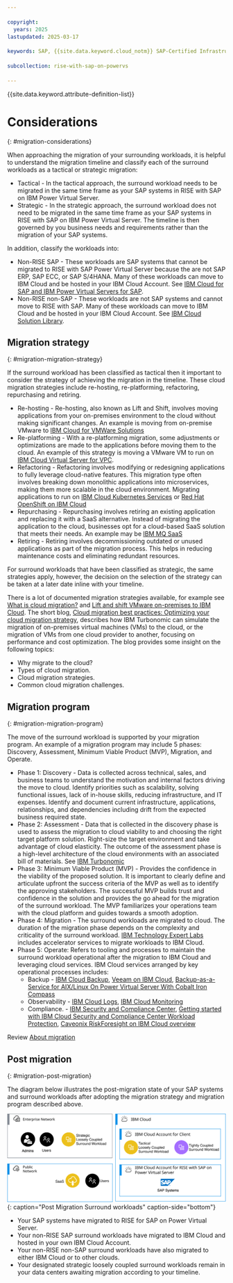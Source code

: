 ```yaml
---

copyright:
  years: 2025
lastupdated: 2025-03-17

keywords: SAP, {{site.data.keyword.cloud_notm}} SAP-Certified Infrastructure, {{site.data.keyword.ibm_cloud_sap}}, SAP Workloads

subcollection: rise-with-sap-on-powervs

---
```


{{site.data.keyword.attribute-definition-list}}

# Considerations
{: #migration-considerations}

When approaching the migration of your surrounding workloads, it is helpful to understand the migration timeline and classify each of the surround workloads as a tactical or strategic migration:

* Tactical - In the tactical approach, the surround workload needs to be migrated in the same time frame as your SAP systems in RISE with SAP on IBM Power Virtual Server.
* Strategic - In the strategic approach, the surround workload does not need to be migrated in the same time frame as your SAP systems in RISE with SAP on IBM Power Virtual Server. The timeline is then governed by you business needs and requirements rather than the migration of your SAP systems.

In addition, classify the workloads into:

* Non-RISE SAP - These workloads are SAP systems that cannot be migrated to RISE with SAP Power Virtual Server because the are not SAP ERP, SAP ECC, or SAP S/4HANA. Many of these workloads can move to IBM Cloud and be hosted in your IBM Cloud Account. See [IBM Cloud for SAP and IBM Power Virtual Servers for SAP](https://cloud.ibm.com/docs/sap).
* Non-RISE non-SAP - These workloads are not SAP systems and cannot move to RISE with SAP. Many of these workloads can move to IBM Cloud and be hosted in your IBM Cloud Account. See [IBM Cloud Solution Library](https://cloud.ibm.com/docs?tab=solutions).

## Migration strategy
{: #migration-migration-strategy}

If the surround workload has been classified as tactical then it important to consider the strategy of achieving the migration in the timeline. These cloud migration strategies include re-hosting, re-platforming, refactoring, repurchasing and retiring.

* Re-hosting - Re-hosting, also known as Lift and Shift, involves moving applications from your on-premises environment to the cloud without making significant changes. An example is moving from on-premise VMware to [IBM Cloud for VMWare Solutions](https://www.ibm.com/products/vmware)
* Re-platforming - With a re-platforming migration, some adjustments or optimizations are made to the applications before moving them to the cloud. An example of this strategy is moving a VMware VM to run on [IBM Cloud Virtual Server for VPC](https://www.ibm.com/products/virtual-servers).
* Refactoring - Refactoring involves modifying or redesigning applications to fully leverage cloud-native features. This migration type often involves breaking down monolithic applications into microservices, making them more scalable in the cloud environment. Migrating applications to run on [IBM Cloud Kubernetes Services](https://www.ibm.com/products/kubernetes-service) or [Red Hat OpenShift on IBM Cloud](https://www.ibm.com/products/openshift)
* Repurchasing - Repurchasing involves retiring an existing application and replacing it with a SaaS alternative. Instead of migrating the application to the cloud, businesses opt for a cloud-based SaaS solution that meets their needs. An example may be [IBM MQ SaaS](https://www.ibm.com/products/mq/saas)
* Retiring - Retiring involves decommissioning outdated or unused applications as part of the migration process. This helps in reducing maintenance costs and eliminating redundant resources.

For surround workloads that have been classified as strategic, the same strategies apply, however, the decision on the selection of the strategy can be taken at a later date inline with your timeline.

There is a lot of documented migration strategies available, for example see [What is cloud migration?](https://www.ibm.com/think/topics/cloud-migration) and [Lift and shift VMware on-premises to IBM Cloud](https://cloud.ibm.com/docs/pattern-migration-options-vmware-workloads?topic=pattern-migration-options-vmware-workloads-whitepaper). The short blog, [Cloud migration best practices: Optimizing your cloud migration strategy](https://www.ibm.com/think/insights/cloud-migration-strategy), describes how IBM Turbonomic can simulate the migration of on-premises virtual machines (VMs) to the cloud, or the migration of VMs from one cloud provider to another, focusing on performance and cost optimization. The blog provides some insight on the following topics:

* Why migrate to the cloud?
* Types of cloud migration.
* Cloud migration strategies.
* Common cloud migration challenges.

## Migration program
{: #migration-migration-program}

The move of the surround workload is supported by your migration program. An example of a migration program may include 5 phases: Discovery, Assessment, Minimum Viable Product (MVP), Migration, and Operate.

* Phase 1: Discovery - Data is collected across technical, sales, and business teams to understand the motivation and internal factors driving the move to cloud. Identify priorities such as scalability, solving functional issues, lack of in-house skills, reducing infrastructure, and IT expenses. Identify and document current infrastructure, applications, relationships, and dependencies including drift from the expected business required state.
* Phase 2: Assessment - Data that is collected in the discovery phase is used to assess the migration to cloud viability to and choosing the right target platform solution. Right-size the target environment and take advantage of cloud elasticity. The outcome of the assessment phase is a high-level architecture of the cloud environments with an associated bill of materials. See [IBM Turbonomic](https://www.ibm.com/products/turbonomic)
* Phase 3: Minimum Viable Product (MVP) - Provides the confidence in the viability of the proposed solution. It is important to clearly define and articulate upfront the success criteria of the MVP as well as to identify the approving stakeholders. The successful MVP builds trust and confidence in the solution and provides the go ahead for the migration of the surround workload. The MVP familiarizes your operations team with the cloud platform and guides towards a smooth adoption.
* Phase 4: Migration - The surround workloads are migrated to cloud. The duration of the migration phase depends on the complexity and criticality of the surround workload. [IBM Technology Expert Labs](https://www.ibm.com/products/expertlabs) includes accelerator services to migrate workloads to IBM Cloud.
* Phase 5: Operate: Refers to tooling and processes to maintain the surround workload operational after the migration to IBM Cloud and leveraging cloud services. IBM Cloud services arranged by key operational processes includes:
    * Backup - [IBM Cloud Backup](https://www.ibm.com/products/backup), [Veeam on IBM Cloud](https://www.ibm.com/products/veeam), [Backup-as-a-Service for AIX/Linux On Power Virtual Server With Cobalt Iron Compass](https://cloud.ibm.com/docs/pvs-baas-with-compass?topic=pvs-baas-with-compass-white-paper) 
    * Observability - [IBM Cloud Logs](https://www.ibm.com/products/cloud-logs), [IBM Cloud Monitoring](https://www.ibm.com/products/cloud-monitoring) 
    * Compliance. - [IBM Security and Compliance Center](https://www.ibm.com/products/security-and-compliance-center), [Getting started with IBM Cloud Security and Compliance Center Workload Protection](https://cloud.ibm.com/docs/workload-protection?topic=workload-protection-getting-started), [Caveonix RiskForesight on IBM Cloud overview](https://cloud.ibm.com/docs/workload-protection?topic=workload-protection-getting-started)


Review [About migration](/docs/infrastructure-hub?topic=infrastructure-hub-about-migration-infra)

## Post migration
{: #migration-post-migration}

The diagram below illustrates the post-migration state of your SAP systems and surround workloads after adopting the migration strategy and migration program described above.

![Figure 1. Post Migration Surround Workloads](../images/surround-post.svg "Post Migration Surround Workloads"){: caption="Post Migration Surround workloads" caption-side="bottom"}

* Your SAP systems have migrated to RISE for SAP on Power Virtual Server.
* Your non-RISE SAP surround workloads have migrated to IBM Cloud and hosted in your own IBM Cloud Account.
* Your non-RISE non-SAP surround workloads have also migrated to either IBM Cloud or to other clouds.
* Your designated strategic loosely coupled surround workloads remain in your data centers awaiting migration according to your timeline.
